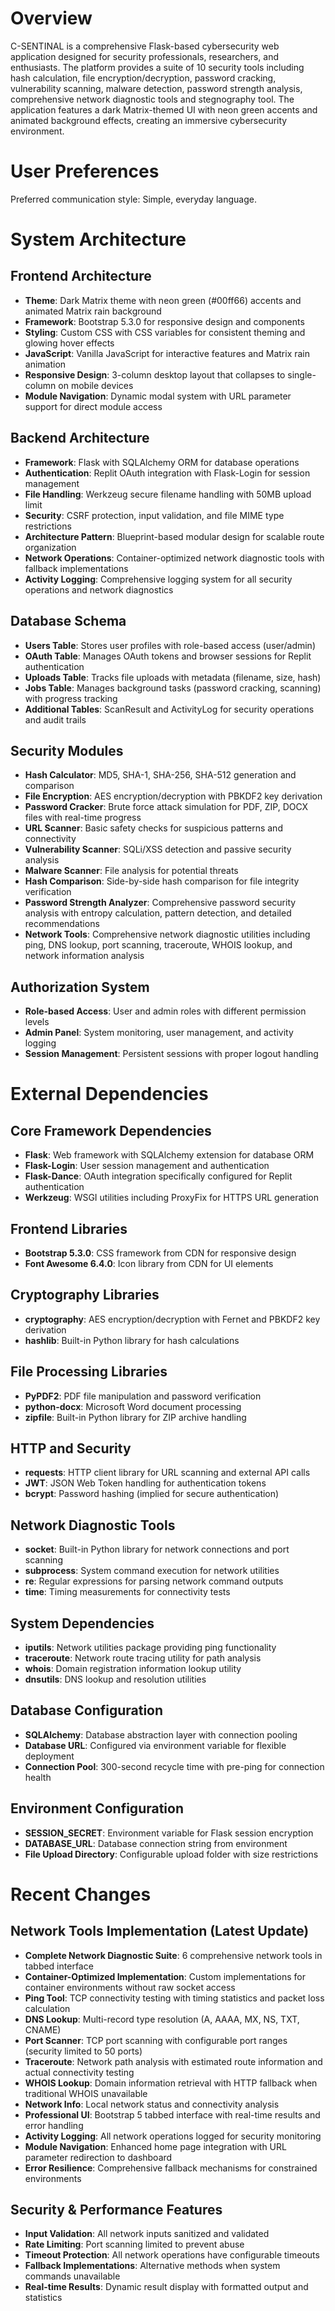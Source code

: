 # Overview

C-SENTINAL is a comprehensive Flask-based cybersecurity web application designed for security professionals, researchers, and enthusiasts. The platform provides a suite of 10 security tools including hash calculation, file encryption/decryption, password cracking, vulnerability scanning, malware detection, password strength analysis, comprehensive network diagnostic tools and stegnography tool. The application features a dark Matrix-themed UI with neon green accents and animated background effects, creating an immersive cybersecurity environment.

# User Preferences

Preferred communication style: Simple, everyday language.

# System Architecture

## Frontend Architecture
- **Theme**: Dark Matrix theme with neon green (#00ff66) accents and animated Matrix rain background
- **Framework**: Bootstrap 5.3.0 for responsive design and components
- **Styling**: Custom CSS with CSS variables for consistent theming and glowing hover effects
- **JavaScript**: Vanilla JavaScript for interactive features and Matrix rain animation
- **Responsive Design**: 3-column desktop layout that collapses to single-column on mobile devices
- **Module Navigation**: Dynamic modal system with URL parameter support for direct module access

## Backend Architecture
- **Framework**: Flask with SQLAlchemy ORM for database operations
- **Authentication**: Replit OAuth integration with Flask-Login for session management
- **File Handling**: Werkzeug secure filename handling with 50MB upload limit
- **Security**: CSRF protection, input validation, and file MIME type restrictions
- **Architecture Pattern**: Blueprint-based modular design for scalable route organization
- **Network Operations**: Container-optimized network diagnostic tools with fallback implementations
- **Activity Logging**: Comprehensive logging system for all security operations and network diagnostics

## Database Schema
- **Users Table**: Stores user profiles with role-based access (user/admin)
- **OAuth Table**: Manages OAuth tokens and browser sessions for Replit authentication
- **Uploads Table**: Tracks file uploads with metadata (filename, size, hash)
- **Jobs Table**: Manages background tasks (password cracking, scanning) with progress tracking
- **Additional Tables**: ScanResult and ActivityLog for security operations and audit trails

## Security Modules
- **Hash Calculator**: MD5, SHA-1, SHA-256, SHA-512 generation and comparison
- **File Encryption**: AES encryption/decryption with PBKDF2 key derivation
- **Password Cracker**: Brute force attack simulation for PDF, ZIP, DOCX files with real-time progress
- **URL Scanner**: Basic safety checks for suspicious patterns and connectivity
- **Vulnerability Scanner**: SQLi/XSS detection and passive security analysis
- **Malware Scanner**: File analysis for potential threats
- **Hash Comparison**: Side-by-side hash comparison for file integrity verification
- **Password Strength Analyzer**: Comprehensive password security analysis with entropy calculation, pattern detection, and detailed recommendations
- **Network Tools**: Comprehensive network diagnostic utilities including ping, DNS lookup, port scanning, traceroute, WHOIS lookup, and network information analysis

## Authorization System
- **Role-based Access**: User and admin roles with different permission levels
- **Admin Panel**: System monitoring, user management, and activity logging
- **Session Management**: Persistent sessions with proper logout handling

# External Dependencies

## Core Framework Dependencies
- **Flask**: Web framework with SQLAlchemy extension for database ORM
- **Flask-Login**: User session management and authentication
- **Flask-Dance**: OAuth integration specifically configured for Replit authentication
- **Werkzeug**: WSGI utilities including ProxyFix for HTTPS URL generation

## Frontend Libraries
- **Bootstrap 5.3.0**: CSS framework from CDN for responsive design
- **Font Awesome 6.4.0**: Icon library from CDN for UI elements

## Cryptography Libraries
- **cryptography**: AES encryption/decryption with Fernet and PBKDF2 key derivation
- **hashlib**: Built-in Python library for hash calculations

## File Processing Libraries
- **PyPDF2**: PDF file manipulation and password verification
- **python-docx**: Microsoft Word document processing
- **zipfile**: Built-in Python library for ZIP archive handling

## HTTP and Security
- **requests**: HTTP client library for URL scanning and external API calls
- **JWT**: JSON Web Token handling for authentication tokens
- **bcrypt**: Password hashing (implied for secure authentication)

## Network Diagnostic Tools
- **socket**: Built-in Python library for network connections and port scanning
- **subprocess**: System command execution for network utilities
- **re**: Regular expressions for parsing network command outputs
- **time**: Timing measurements for connectivity tests

## System Dependencies
- **iputils**: Network utilities package providing ping functionality
- **traceroute**: Network route tracing utility for path analysis
- **whois**: Domain registration information lookup utility
- **dnsutils**: DNS lookup and resolution utilities

## Database Configuration
- **SQLAlchemy**: Database abstraction layer with connection pooling
- **Database URL**: Configured via environment variable for flexible deployment
- **Connection Pool**: 300-second recycle time with pre-ping for connection health

## Environment Configuration
- **SESSION_SECRET**: Environment variable for Flask session encryption
- **DATABASE_URL**: Database connection string from environment
- **File Upload Directory**: Configurable upload folder with size restrictions

# Recent Changes

## Network Tools Implementation (Latest Update)
- **Complete Network Diagnostic Suite**: 6 comprehensive network tools in tabbed interface
- **Container-Optimized Implementation**: Custom implementations for container environments without raw socket access
- **Ping Tool**: TCP connectivity testing with timing statistics and packet loss calculation
- **DNS Lookup**: Multi-record type resolution (A, AAAA, MX, NS, TXT, CNAME)
- **Port Scanner**: TCP port scanning with configurable port ranges (security limited to 50 ports)
- **Traceroute**: Network path analysis with estimated route information and actual connectivity testing
- **WHOIS Lookup**: Domain information retrieval with HTTP fallback when traditional WHOIS unavailable
- **Network Info**: Local network status and connectivity analysis
- **Professional UI**: Bootstrap 5 tabbed interface with real-time results and error handling
- **Activity Logging**: All network operations logged for security monitoring
- **Module Navigation**: Enhanced home page integration with URL parameter redirection to dashboard
- **Error Resilience**: Comprehensive fallback mechanisms for constrained environments

## Security & Performance Features
- **Input Validation**: All network inputs sanitized and validated
- **Rate Limiting**: Port scanning limited to prevent abuse
- **Timeout Protection**: All network operations have configurable timeouts
- **Fallback Implementations**: Alternative methods when system commands unavailable
- **Real-time Results**: Dynamic result display with formatted output and statistics